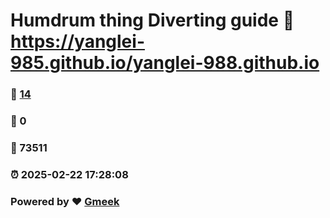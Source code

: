 # Humdrum thing Diverting guide :link: https://yanglei-985.github.io/yanglei-988.github.io 
### :page_facing_up: [14](https://yanglei-985.github.io/yanglei-988.github.io/tag.html) 
### :speech_balloon: 0 
### :hibiscus: 73511 
### :alarm_clock: 2025-02-22 17:28:08 
### Powered by :heart: [Gmeek](https://github.com/Meekdai/Gmeek)
